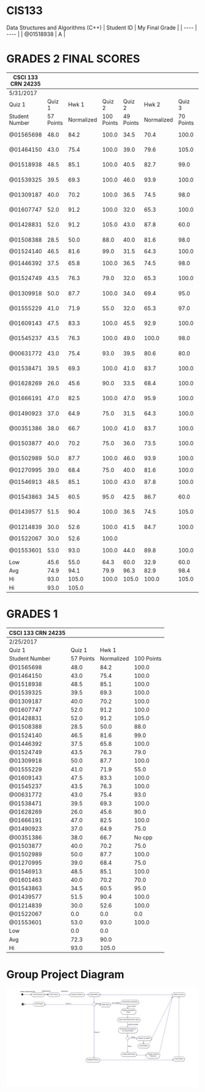 # CIS133
Data Structures and Algorithms (C++)
| Student ID |  My Final Grade |
| ---- | ---- |
| @01518938 | A | 

# GRADES 2 FINAL SCORES
| CSCI 133 CRN 24235 |           |            |            |           |            |           |            |           |            |         |        |            |          |          |         |         |            |           |       |             |   |
|--------------------|-----------|------------|------------|-----------|------------|-----------|------------|-----------|------------|---------|--------|------------|----------|----------|---------|---------|------------|-----------|-------|-------------|---|
| 5/31/2017          |           |            |            |           |            |           |            |           |            |         |        |            |          |          |         |         |            |           |       |             |   |
| Quiz 1             | Quiz 1    | Hwk 1      | Quiz 2     | Quiz 2    | Hwk 2      | Quiz 3    | Quiz 3     | Hwk 3     | Quiz 4     | Quiz 4  | Class  | Dropped    | Quiz Avg | 60% Quiz | Hwk Avg | 20% Hwk | Final Exam | 20% Final | Total | Final Grade |   |
| Student Number     | 57 Points | Normalized | 100 Points | 49 Points | Normalized | 70 Points | Normalized | 50 Points | Normalized | Project | Quiz   | 100 Points | Exam     | Final    |         |         |            |           |       |             |   |
| @01565698          | 48.0      | 84.2       | 100.0      | 34.5      | 70.4       | 100.0     | 57.0       | 81.4      | 105.0      | 45.0    | 90.0   | 105.0      | Quiz 2   | 90.2     | 54.1    | 101.7   | 20.3       | 84.0      | 16.8  | 91.2        | A |
| @01464150          | 43.0      | 75.4       | 100.0      | 39.0      | 79.6       | 105.0     | 64.5       | 92.1      | 100.0      | 44.5    | 89.0   | 110.0      | Quiz 1   | 92.7     | 55.6    | 101.7   | 20.3       | 82.0      | 16.4  | 92.3        | A |
| @01518938          | 48.5      | 85.1       | 100.0      | 40.5      | 82.7       | 99.0      | 67.0       | 95.7      | 105.0      | 45.0    | 90.0   | 105.0      | Quiz 2   | 94.0     | 56.4    | 101.3   | 20.3       | 93.0      | 18.6  | 95.2        | A |
| @01539325          | 39.5      | 69.3       | 100.0      | 46.0      | 93.9       | 100.0     | 59.0       | 84.3      | 100.0      | 36.0    | 72.0   | 100.0      | Quiz 1   | 87.5     | 52.5    | 100.0   | 20.0       | 67.5      | 13.5  | 86.0        | B |
| @01309187          | 40.0      | 70.2       | 100.0      | 36.5      | 74.5       | 98.0      | 57.5       | 82.1      | 100.0      | 35.0    | 70.0   | 110.0      | Quiz 4   | 84.2     | 50.5    | 99.3    | 19.9       | 83.5      | 16.7  | 87.1        | B |
| @01607747          | 52.0      | 91.2       | 100.0      | 32.0      | 65.3       | 100.0     | 60.5       | 86.4      | 100.0      | 46.0    | 92.0   | 95.0       | Quiz 2   | 91.2     | 54.7    | 100.0   | 20.0       | 91.0      | 18.2  | 92.9        | A |
| @01428831          | 52.0      | 91.2       | 105.0      | 43.0      | 87.8       | 60.0      | 59.0       | 84.3      | 104.0      | 47.0    | 94.0   | 88.0       | Quiz 3   | 90.2     | 54.1    | 89.7    | 17.9       | 95.0      | 19.0  | 91.1        | A |
| @01508388          | 28.5      | 50.0       | 88.0       | 40.0      | 81.6       | 98.0      | 66.0       | 94.3      | 100.0      | 42.0    | 84.0   | 100.0      | Quiz 1   | 90.0     | 54.0    | 95.3    | 19.1       | 79.5      | 15.9  | 89.0        | B |
| @01524140          | 46.5      | 81.6       | 99.0       | 31.5      | 64.3       | 100.0     | 23.0       | 32.9      | 18.0       | 36.0    | 110.0  | Quiz 3     | 73.0     | 43.8     | 66.3    | 13.3    | 64.0       | 12.8      | 69.8  | C           |   |
| @01446392          | 37.5      | 65.8       | 100.0      | 36.5      | 74.5       | 98.0      | 62.0       | 88.6      | 105.0      | 43.0    | 86.0   | 88.0       | Quiz 1   | 84.3     | 50.6    | 101.0   | 20.2       | 84.0      | 16.8  | 87.6        | B |
| @01524749          | 43.5      | 76.3       | 79.0       | 32.0      | 65.3       | 100.0     | 56.0       | 80.0      | 60.0       | 50.0    | 100.0  | 105.0      | Quiz 2   | 90.3     | 54.2    | 79.7    | 15.9       | 86.0      | 17.2  | 87.3        | B |
| @01309918          | 50.0      | 87.7       | 100.0      | 34.0      | 69.4       | 95.0      | 64.5       | 92.1      | 100.0      | 43.0    | 86.0   | 90.0       | Quiz 2   | 89.0     | 53.4    | 98.3    | 19.7       | 73.5      | 14.7  | 87.7        | B |
| @01555229          | 41.0      | 71.9       | 55.0       | 32.0      | 65.3       | 97.0      | 53.0       | 75.7      | 100.0      | 40.0    | 80.0   | 98.0       | Quiz 2   | 81.4     | 48.8    | 84.0    | 16.8       | 76.0      | 15.2  | 80.8        | B |
| @01609143          | 47.5      | 83.3       | 100.0      | 45.5      | 92.9       | 100.0     | 64.0       | 91.4      | 105.0      | 41.5    | 83.0   | 110.0      | Quiz 4   | 94.4     | 56.6    | 101.7   | 20.3       | 77.5      | 15.5  | 92.5        | A |
| @01545237          | 43.5      | 76.3       | 100.0      | 49.0      | 100.0      | 98.0      | 60.0       | 85.7      | 103.0      | 43.0    | 86.0   | 110.0      | Quiz 1   | 95.4     | 57.3    | 100.3   | 20.1       | 90.0      | 18.0  | 95.3        | A |
| @00631772          | 43.0      | 75.4       | 93.0       | 39.5      | 80.6       | 80.0      | 55.0       | 78.6      | 103.0      | 98.0    | Quiz 4 | 83.2       | 49.9     | 92.0     | 18.4    | 85.0    | 17.0       | 85.3      | B     |             |   |
| @01538471          | 39.5      | 69.3       | 100.0      | 41.0      | 83.7       | 100.0     | 56.5       | 80.7      | 103.0      | 49.0    | 98.0   | 98.0       | Quiz 1   | 90.1     | 54.1    | 101.0   | 20.2       | 78.5      | 15.7  | 90.0        | A |
| @01628269          | 26.0      | 45.6       | 90.0       | 33.5      | 68.4       | 100.0     | 51.0       | 72.9      | 95.0       | 85.0    | Quiz 4 | 68.0       | 40.8     | 95.0     | 19.0    | 54.5    | 10.9       | 70.7      | C     |             |   |
| @01666191          | 47.0      | 82.5       | 100.0      | 47.0      | 95.9       | 100.0     | 68.5       | 97.9      | 100.0      | 40.0    | 80.0   | 105.0      | Quiz 4   | 95.3     | 57.2    | 100.0   | 20.0       | 90.0      | 18.0  | 95.2        | A |
| @01490923          | 37.0      | 64.9       | 75.0       | 31.5      | 64.3       | 100.0     | 50.5       | 72.1      | 98.0       | 39.0    | 78.0   | 85.0       | Quiz 2   | 75.0     | 45.0    | 91.0    | 18.2       | 88.5      | 17.7  | 80.9        | B |
| @00351386          | 38.0      | 66.7       | 100.0      | 41.0      | 83.7       | 100.0     | 105.0      | 43.0      | 86.0       | 110.0   | Quiz 3 | 86.6       | 52.0     | 101.7    | 20.3    | 86.5    | 17.3       | 89.6      | B     |             |   |
| @01503877          | 40.0      | 70.2       | 75.0       | 36.0      | 73.5       | 100.0     | 53.0       | 75.7      | 60.0       | 42.0    | 84.0   | 88.0       | Quiz 1   | 80.3     | 48.2    | 78.3    | 15.7       | 81.5      | 16.3  | 80.1        | B |
| @01502989          | 50.0      | 87.7       | 100.0      | 46.0      | 93.9       | 100.0     | 67.5       | 96.4      | 100.0      | 50.0    | 100.0  | 110.0      | Quiz 1   | 100.1    | 60.0    | 100.0   | 20.0       | 94.0      | 18.8  | 98.8        | A |
| @01270995          | 39.0      | 68.4       | 75.0       | 40.0      | 81.6       | 100.0     | 55.0       | 78.6      | 41.0       | 82.0    | 90.0   | Quiz 1     | 83.1     | 49.8     | 58.3    | 11.7    | 95.5       | 19.1      | 80.6  | B           |   |
| @01546913          | 48.5      | 85.1       | 100.0      | 43.0      | 87.8       | 100.0     | 48.5       | 69.3      | 93.0       | 45.0    | 90.0   | 110.0      | Quiz 3   | 93.2     | 55.9    | 97.7    | 19.5       | 97.0      | 19.4  | 94.9        | A |
| @01543863          | 34.5      | 60.5       | 95.0       | 42.5      | 86.7       | 60.0      | 70.0       | 100.0     | 102.0      | 45.0    | 90.0   | 100.0      | Quiz 1   | 94.2     | 56.5    | 85.7    | 17.1       | 84.5      | 16.9  | 90.5        | A |
| @01439577          | 51.5      | 90.4       | 100.0      | 36.5      | 74.5       | 105.0     | 62.0       | 88.6      | 100.0      | 43.0    | 86.0   | 98.0       | Quiz 2   | 90.7     | 54.4    | 101.7   | 20.3       | 85.5      | 17.1  | 91.9        | A |
| @01214839          | 30.0      | 52.6       | 100.0      | 41.5      | 84.7       | 100.0     | 65.5       | 93.6      | 105.0      | 44.0    | 88.0   | 100.0      | Quiz 1   | 91.6     | 54.9    | 101.7   | 20.3       | 74.0      | 14.8  | 90.1        | A |
| @01522067          | 30.0      | 52.6       | 100.0      |           |            |           |            |           |            |         |        |            |          |          |         |         |            |           |       |             |   |
| @01553601          | 53.0      | 93.0       | 100.0      | 44.0      | 89.8       | 100.0     | 48.5       | 69.3      | 105.0      | 45.0    | 90.0   | 110.0      | Quiz 3   | 90.6     | 54.3    | 101.7   | 20.3       | 85.0      | 17.0  | 91.7        | A |
| Low                | 45.6      | 55.0       | 64.3       | 60.0      | 32.9       | 60.0      | 68.0       | 58.3      | 69.8       |         |        |            |          |          |         |         |            |           |       |             |   |
| Avg                | 74.9      | 94.1       | 79.9       | 96.3      | 82.9       | 98.4      | 87.9       | 94.0      | 88.1       |         |        |            |          |          |         |         |            |           |       |             |   |
| Hi                 | 93.0      | 105.0      | 100.0      | 105.0     | 100.0      | 105.0     | 100.1      | 101.7     | 98.8       |         |        |            |          |          |         |         |            |           |       |             |   |
| Hi                 | 93.0      | 105.0      |            |           |            |           |            |           |            |         |        |            |          |          |         |         |            |           |       |             |   |

# GRADES 1
| CSCI 133 CRN 24235 |           |            |            |
|--------------------|-----------|------------|------------|
| 2/25/2017          |           |            |            |
| Quiz 1             | Quiz 1    | Hwk 1      |            |
| Student Number     | 57 Points | Normalized | 100 Points |
| @01565698          | 48.0      | 84.2       | 100.0      |
| @01464150          | 43.0      | 75.4       | 100.0      |
| @01518938          | 48.5      | 85.1       | 100.0      |
| @01539325          | 39.5      | 69.3       | 100.0      |
| @01309187          | 40.0      | 70.2       | 100.0      |
| @01607747          | 52.0      | 91.2       | 100.0      |
| @01428831          | 52.0      | 91.2       | 105.0      |
| @01508388          | 28.5      | 50.0       | 88.0       |
| @01524140          | 46.5      | 81.6       | 99.0       |
| @01446392          | 37.5      | 65.8       | 100.0      |
| @01524749          | 43.5      | 76.3       | 79.0       |
| @01309918          | 50.0      | 87.7       | 100.0      |
| @01555229          | 41.0      | 71.9       | 55.0       |
| @01609143          | 47.5      | 83.3       | 100.0      |
| @01545237          | 43.5      | 76.3       | 100.0      |
| @00631772          | 43.0      | 75.4       | 93.0       |
| @01538471          | 39.5      | 69.3       | 100.0      |
| @01628269          | 26.0      | 45.6       | 90.0       |
| @01666191          | 47.0      | 82.5       | 100.0      |
| @01490923          | 37.0      | 64.9       | 75.0       |
| @00351386          | 38.0      | 66.7       | No cpp     |
| @01503877          | 40.0      | 70.2       | 75.0       |
| @01502989          | 50.0      | 87.7       | 100.0      |
| @01270995          | 39.0      | 68.4       | 75.0       |
| @01546913          | 48.5      | 85.1       | 100.0      |
| @01601463          | 40.0      | 70.2       | 70.0       |
| @01543863          | 34.5      | 60.5       | 95.0       |
| @01439577          | 51.5      | 90.4       | 100.0      |
| @01214839          | 30.0      | 52.6       | 100.0      |
| @01522067          | 0.0       | 0.0        | 0.0        |
| @01553601          | 53.0      | 93.0       | 100.0      |
| Low                | 0.0       | 0.0        |            |
| Avg                | 72.3      | 90.0       |            |
| Hi                 | 93.0      | 105.0      |            |

# Group Project Diagram

![Preview](https://github.com/rebelskywalker/CIS133/blob/main/untitledModelactivity3.png)

